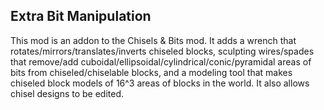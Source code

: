 Extra Bit Manipulation
----------------------

This mod is an addon to the Chisels & Bits mod. It adds a wrench that rotates/mirrors/translates/inverts chiseled blocks, sculpting wires/spades that remove/add cuboidal/ellipsoidal/cylindrical/conic/pyramidal areas of bits from chiseled/chiselable blocks, and a modeling tool that makes chiseled block models of 16^3 areas of blocks in the world. It also allows chisel designs to be edited.